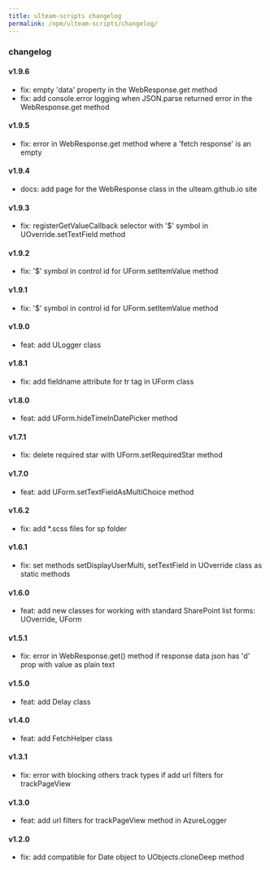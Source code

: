 ```yaml
---
title: ulteam-scripts changelog
permalink: /npm/ulteam-scripts/changelog/
---
```


### changelog

#### v1.9.6
- fix: empty 'data' property in the WebResponse.get method
- fix: add console.error logging when JSON.parse returned error in the WebResponse.get method

#### v1.9.5
- fix: error in WebResponse.get method where a 'fetch response' is an empty

#### v1.9.4
- docs: add page for the WebResponse class in the ulteam.github.io site
#### v1.9.3
- fix: registerGetValueCallback selector with '$' symbol in UOverride.setTextField method

#### v1.9.2
- fix: '$' symbol in control id for UForm.setItemValue method

#### v1.9.1
- fix: '$' symbol in control id for UForm.setItemValue method

#### v1.9.0
- feat: add ULogger class

#### v1.8.1
- fix: add fieldname attribute for tr tag in UForm class

#### v1.8.0
- feat: add UForm.hideTimeInDatePicker method

#### v1.7.1
- fix: delete required star with UForm.setRequiredStar method

#### v1.7.0
- feat: add UForm.setTextFieldAsMultiChoice method

#### v1.6.2
- fix: add *.scss files for sp folder

#### v1.6.1
- fix: set methods setDisplayUserMulti, setTextField in UOverride class as static methods

#### v1.6.0
- feat: add new classes for working with standard SharePoint list forms: UOverride, UForm

#### v1.5.1
- fix: error in WebResponse.get() method if response data json has 'd' prop with value as plain text 

#### v1.5.0
- feat: add Delay class

#### v1.4.0
- feat: add FetchHelper class

#### v1.3.1
- fix: error with blocking others track types if add url filters for trackPageView

#### v1.3.0
- feat: add url filters for trackPageView method in AzureLogger

#### v1.2.0
- fix: add compatible for Date object to UObjects.cloneDeep method